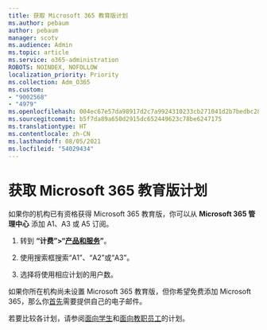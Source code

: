```yaml
---
title: 获取 Microsoft 365 教育版计划
ms.author: pebaum
author: pebaum
manager: scotv
ms.audience: Admin
ms.topic: article
ms.service: o365-administration
ROBOTS: NOINDEX, NOFOLLOW
localization_priority: Priority
ms.collection: Adm_O365
ms.custom:
- "9002568"
- "4979"
ms.openlocfilehash: 004ec67e57da98917d2c7a9924310233cb271041d2b7bedbc288dc9cbff26385
ms.sourcegitcommit: b5f7da89a650d2915dc652449623c78be6247175
ms.translationtype: HT
ms.contentlocale: zh-CN
ms.lasthandoff: 08/05/2021
ms.locfileid: "54029434"
---
```

# <a name="get-the-microsoft-365-education-plans"></a>获取 Microsoft 365 教育版计划

如果你的机构已有资格获得 Microsoft 365 教育版，你可以从 **Microsoft 365 管理中心** 添加 A1、A3 或 A5 订阅。 

1. 转到 **“计费”>“[产品和服务](https://go.microsoft.com/fwlink/p/?linkid=868433)”**。

2. 使用搜索框搜索“A1”、“A2”或“A3”。

3. 选择将使用相应计划的用户数。

如果你所在机构尚未设置 Microsoft 365 教育版，但你希望免费添加 Microsoft 365，那么你[首先](https://www.microsoft.com/education/products/office)需要提供自己的电子邮件。

 若要比较各计划，请参阅[面向学生](https://www.microsoft.com/microsoft-365/academic/compare-office-365-education-plans?activetab=tab:primaryr1)和[面向教职员工](https://www.microsoft.com/microsoft-365/academic/compare-office-365-education-plans?activetab=tab:primaryr2)的计划。
